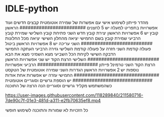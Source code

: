 # IDLE-python
מהדר פייתון לשימוש אישי עם אפשרות של שמירה אוטומטית קבצים חדשים ועוד אפשרויות
בתפריט למעלה יש 5 לחצנים 
########################
הראשון קובץ יש 6 אפשרויות 
הראשון יצירת קובץ חדש
השני פתיחת קובץ 
השלישי שמירת קובץ
הרביעי שמירת קובץ בשם
החמישי יציאה מהחלון
השישי יציאה מכל החלונות
##########################
השני עריכה יש 8 אפשרויות 
הראשון ביטול פעולה קודמת
השני חזרה על פעולה קודמת
השלישי גזירה
הרביעי העתקה
החמישי הדבקה
השישי לקיחת הכל
השביעי מצא
השמיני מצא את הבא
##########################
השלישי הרצת הקוד יש שני אפשרויות
הראשון הרצת הקוד
השני טרמינל פייתון
######################
הרביעי אפשרויות נוספות יש 2 אפשרויות
הראשון הגדרות
השני שמירה אוטומטית של הטקסט
###############################
החמישי עזרה יש אפשרות אחת
אודות
#############################
יש הוספת גרשיים וסוגריים אוטומטית כשהמשתמש מקליד גרשיים וסוגריים
הנה הרצה של התוכנה


https://user-images.githubusercontent.com/118289840/211580716-7de90c7f-01e3-481d-a311-e2fb70635ef8.mp4


כל הזכויות לא שמורות והתוכנה לשימוש חופשי
